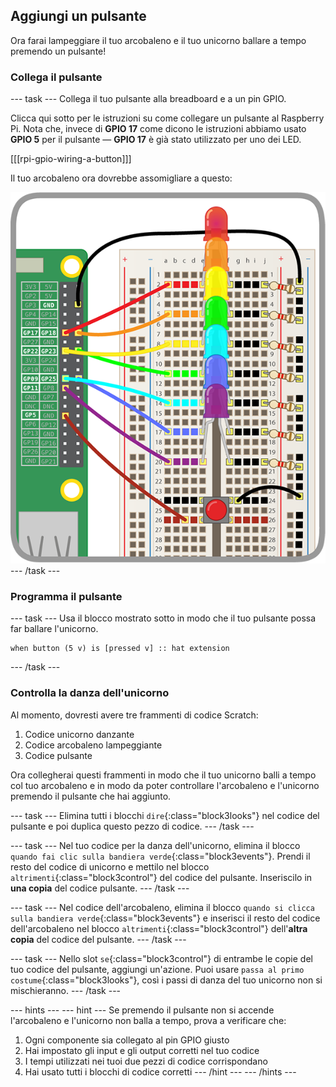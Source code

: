 ## Aggiungi un pulsante

Ora farai lampeggiare il tuo arcobaleno e il tuo unicorno ballare a tempo premendo un pulsante!

### Collega il pulsante

--- task --- Collega il tuo pulsante alla breadboard e a un pin GPIO.

Clicca qui sotto per le istruzioni su come collegare un pulsante al Raspberry Pi. Nota che, invece di **GPIO 17** come dicono le istruzioni abbiamo usato **GPIO 5** per il pulsante — **GPIO 17** è già stato utilizzato per uno dei LED.

[[[rpi-gpio-wiring-a-button]]]

Il tuo arcobaleno ora dovrebbe assomigliare a questo:

![Arcobaleno con pulsante](images/rainbowbutton.png) --- /task ---

### Programma il pulsante

--- task --- Usa il blocco mostrato sotto in modo che il tuo pulsante possa far ballare l'unicorno.

```blocks3
when button (5 v) is [pressed v] :: hat extension
```

--- /task ---

### Controlla la danza dell'unicorno

Al momento, dovresti avere tre frammenti di codice Scratch:

1. Codice unicorno danzante
2. Codice arcobaleno lampeggiante
3. Codice pulsante

Ora collegherai questi frammenti in modo che il tuo unicorno balli a tempo col tuo arcobaleno e in modo da poter controllare l'arcobaleno e l'unicorno premendo il pulsante che hai aggiunto.

--- task --- Elimina tutti i blocchi `dire`{:class="block3looks"} nel codice del pulsante e poi duplica questo pezzo di codice. --- /task ---

--- task --- Nel tuo codice per la danza dell'unicorno, elimina il blocco `quando fai clic sulla bandiera verde`{:class="block3events"}. Prendi il resto del codice di unicorno e mettilo nel blocco `altrimenti`{:class="block3control"} del codice del pulsante. Inseriscilo in **una copia** del codice pulsante. --- /task ---

--- task --- Nel codice dell'arcobaleno, elimina il blocco `quando si clicca sulla bandiera verde`{:class="block3events"} e inserisci il resto del codice dell'arcobaleno nel blocco `altrimenti`{:class="block3control"} dell'**altra copia** del codice del pulsante. --- /task ---

--- task --- Nello slot `se`{:class="block3control"} di entrambe le copie del tuo codice del pulsante, aggiungi un'azione. Puoi usare `passa al primo costume`{:class="block3looks"}, così i passi di danza del tuo unicorno non si mischieranno. --- /task ---

--- hints ---
 --- hint --- Se premendo il pulsante non si accende l'arcobaleno e l'unicorno non balla a tempo, prova a verificare che:

1. Ogni componente sia collegato al pin GPIO giusto
2. Hai impostato gli input e gli output corretti nel tuo codice
3. I tempi utilizzati nei tuoi due pezzi di codice corrispondano
4. Hai usato tutti i blocchi di codice corretti
--- /hint ---
--- /hints ---